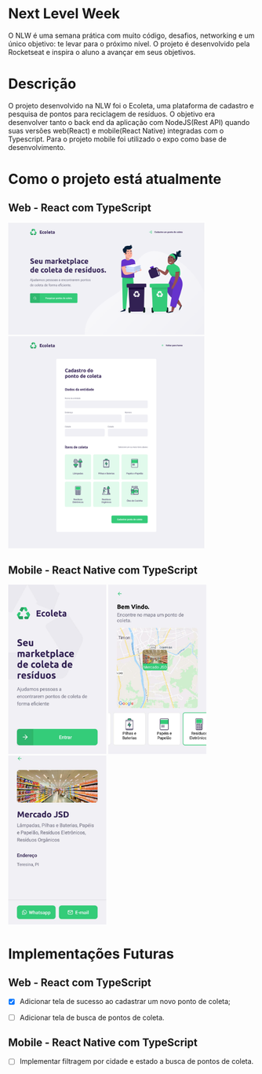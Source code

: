 # Next Level Week

O NLW é uma semana prática com muito código, desafios, networking e um único objetivo: te levar para o próximo nível. O projeto é desenvolvido pela Rocketseat e inspira o aluno a avançar em seus objetivos. 

# Descrição 

O projeto desenvolvido na NLW foi o Ecoleta, uma plataforma de cadastro e pesquisa de pontos para reciclagem de resíduos. O objetivo era desenvolver tanto o back end da aplicação com NodeJS(Rest API) quando suas versões web(React) e mobile(React Native) integradas com o Typescript. Para o projeto mobile foi utilizado o expo como base de desenvolvimento.

# Como o projeto está atualmente

## Web - React com TypeScript

<img src="images/web/home.png" alt="home" width="400"/>
<img src="images/web/cadastro.png" alt="cadastro" width="400"/>

## Mobile - React Native com TypeScript

<p float='left'>
  <img src="images/mobile/home.jpeg" alt="home" width="200"/>
  <img src="images/mobile/search.jpeg" alt="search" width="200"/>
  <img src="images/mobile/description.jpeg" alt="description" width="200"/>
</p>

# Implementações Futuras

## Web - React com TypeScript

- [X] Adicionar tela de sucesso ao cadastrar um novo ponto de coleta;

- [ ] Adicionar tela de busca de pontos de coleta.

## Mobile - React Native com TypeScript

- [ ] Implementar filtragem por cidade e estado a busca de pontos de coleta.